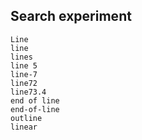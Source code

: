 
## Search experiment 

```
Line
line
lines
line 5
line-7
line72
line73.4
end of line
end-of-line
outline
linear
```